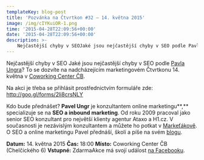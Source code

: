 ```yaml
---
templateKey: blog-post
title: 'Pozvánka na Čtvrtkon #32 – 14. května 2015'
image: /img/cIYKuiOR-1.png
time: '2015-04-28T22:09:56+00:00'
date: '2015-04-28T22:09:56+00:00'
description: >-
    Nejčastější chyby v SEOJaké jsou nejčastější chyby v SEO podle Pavla Ungra? To se dozvíte na nadcházejícím marketingovém Čtvrtkonu 14. května v Coworking Center ČB.Na akci je třeba se...
---
```

[](http://ctvrtkon.cz/wp-content/uploads/cIYKuiOR-1.png)

Nejčastější chyby v SEO Jaké jsou nejčastější chyby v SEO podle [Pavla Ungra](http://www.pavelungr.cz/)? To se dozvíte na nadcházejícím marketingovém Čtvrtkonu 14. května v [Coworking Center ČB](http://www.coworkingcb.cz/kontakty/).

Na akci je třeba se přihlásit prostřednictvím formuláře zde: <http://goo.gl/forms/2li8crsNLY>

Kdo bude přednášet? **Pavel Ungr** je konzultantem online marketingu**,** specializuje se na **SEO a inbound marketing**. Od roku 2009 pracoval jako senior SEO konzultant pro největší klienty agentur Ataxo a H1.cz. V současnosti je nezávislým konzultantem a můžete ho potkat v [Markeťákově](http://www.marketakov.cz/). O SEO a online marketingu Pavel přednáší, školí a píše na svém [blogu](http://blog.bloxxter.cz/).

**Datum:** 14. května 2015 **Čas:** 18:00 **Místo:** Coworking Center ČB (Chelčického 6) **Vstupné:** ZdarmaAkce má svojí událost [na Facebooku](https://www.facebook.com/events/988343191183659/ "UX Čtvrtkon"). 